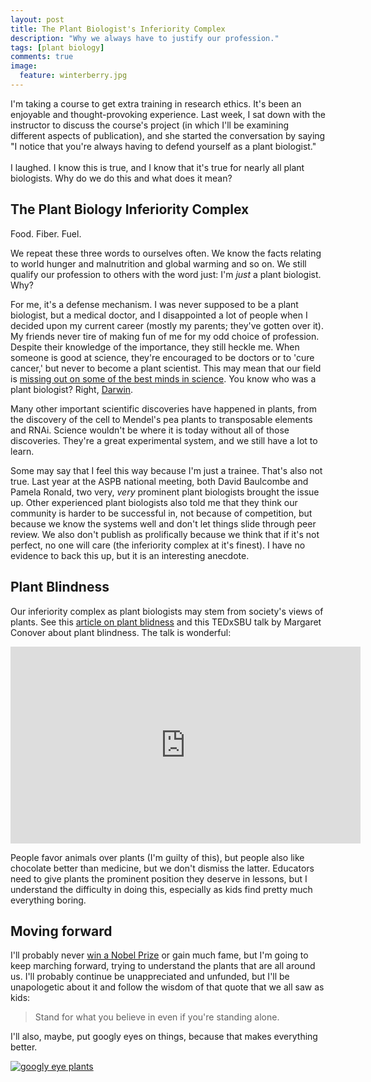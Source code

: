 ```yaml
---
layout: post
title: The Plant Biologist's Inferiority Complex
description: "Why we always have to justify our profession."
tags: [plant biology]
comments: true
image:
  feature: winterberry.jpg
---
```


I'm taking a course to get extra training in research ethics. It's been an enjoyable and thought-provoking experience. Last week, I sat down with the instructor to discuss the course's project (in which I'll be examining different aspects of publication), and she started the conversation by saying "I notice that you're always having to defend yourself as a plant biologist."
<br><br>
I laughed. I know this is true, and I know that it's true for nearly all plant biologists. Why do we do this and what does it mean?

## The Plant Biology Inferiority Complex

Food. Fiber. Fuel.

We repeat these three words to ourselves often. We know the facts relating to world hunger and malnutrition and global warming and so on. We still qualify our profession to others with the word just: I'm *just* a plant biologist. Why?

For me, it's a defense mechanism. I was never supposed to be a plant biologist, but a medical doctor, and I disappointed a lot of people when I decided upon my current career (mostly my parents; they've gotten over it). My friends never tire of making fun of me for my odd choice of profession. Despite their knowledge of the importance, they still heckle me. When someone is good at science, they're encouraged to be doctors or to 'cure cancer,' but never to become a plant scientist. This may mean that our field is [missing out on some of the best minds in science](http://www.bris.ac.uk/news/2011/7889.html). You know who was a plant biologist? Right, [Darwin](http://www.plantcell.org/content/23/4/1194.full).

Many other important scientific discoveries have happened in plants, from the discovery of the cell to Mendel's pea plants to transposable elements and RNAi. Science wouldn't be where it is today without all of those discoveries. They're a great experimental system, and we still have a lot to learn. 

Some may say that I feel this way because I'm just a trainee. That's also not true. Last year at the ASPB national meeting, both David Baulcombe and Pamela Ronald, two very, *very* prominent plant biologists brought the issue up. Other experienced plant biologists also told me that they think our community is harder to be successful in, not because of competition, but because we know the systems well and don't let things slide through peer review. We also don't publish as prolifically because we think that if it's not perfect, no one will care (the inferiority complex at it's finest). I have no evidence to back this up, but it is an interesting anecdote.

## Plant Blindness 

Our inferiority complex as plant biologists may stem from society's views of plants. See this [article on plant blidness](http://articles.philly.com/2014-09-13/news/53855438_1_plants-botanists-blindness) and this TEDxSBU talk by Margaret Conover about plant blindness. The talk is wonderful: 

<iframe width="560" height="315" src="https://www.youtube.com/embed/sUzrRo1T274" frameborder="0" allowfullscreen></iframe>

People favor animals over plants (I'm guilty of this), but people also like chocolate better than medicine, but we don't dismiss the latter. Educators need to give plants the prominent position they deserve in lessons, but I understand the difficulty in doing this, especially as kids find pretty much everything boring.

## Moving forward

I'll probably never [win a Nobel Prize](http://www.howplantswork.com/2012/10/11/want-a-nobel-prize-dont-study-plants/) or gain much fame, but I'm going to keep marching forward, trying to understand the plants that are all around us. I'll probably continue be unappreciated and unfunded, but I'll be unapologetic about it and follow the wisdom of that quote that we all saw as kids:

> Stand for what you believe in even if you're standing alone.

I'll also, maybe, put googly eyes on things, because that makes everything better.

<a href="http://makeagif.com/X2zjkJ" title="googly eye plants"><img src="http://cdn.makeagif.com/media/4-30-2014/X2zjkJ.gif" alt="googly eye plants"></a>